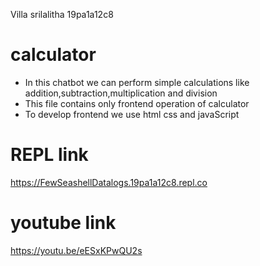 Villa srilalitha
19pa1a12c8
# calculator
* In this chatbot we can perform simple calculations like addition,subtraction,multiplication and division 
* This file contains only frontend operation of calculator 
* To develop frontend we use html css and javaScript
# REPL link
https://FewSeashellDatalogs.19pa1a12c8.repl.co
# youtube link
https://youtu.be/eESxKPwQU2s
